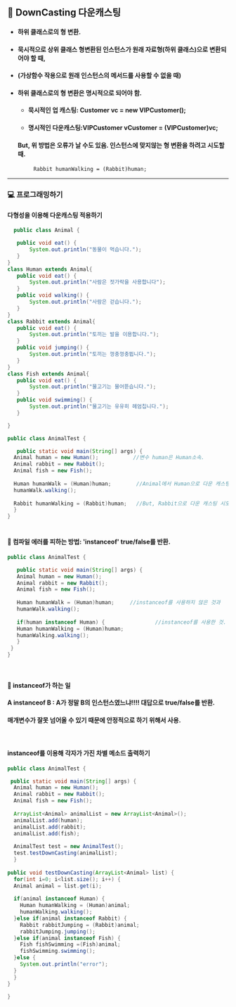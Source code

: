 ## :pushpin: DownCasting 다운캐스팅
 * #### 하위 클래스로의 형 변환.
 * #### 묵시적으로 상위 클래스 형변환된 인스턴스가 원래 자료형(하위 클래스)으로 변환되어야 할 때,
 * #### (가상함수 작용으로 원래 인스턴스의 메서드를 사용할 수 없을 때) 
 * #### 하위 클래스로의 형 변환은 명시적으로 되어야 함.
     * #### 묵시적인 업 캐스팅: Customer vc = new VIPCustomer();
     * #### 명시적인 다운캐스팅:VIPCustomer vCustomer = (VIPCustomer)vc;  
   #### But, 위 방법은 오류가 날 수도 있음. 인스턴스에 맞지않는 형 변환을 하려고 시도할 때. 
            Rabbit humanWalking = (Rabbit)human;
-----------------------------------------------------------------

### :computer: 프로그래밍하기 
#### 다형성을 이용해 다운캐스팅 적용하기
	    
 ```java    
   public class Animal {

	public void eat() {
		System.out.println("동물이 먹습니다.");
	}
}
class Human extends Animal{
	public void eat() {
		System.out.println("사람은 젓가락을 사용합니다");
	}
	public void walking() {
		System.out.println("사람은 걷습니다.");
	}
}
class Rabbit extends Animal{
	public void eat() {
		System.out.println("토끼는 발을 이용합니다.");
	}
	public void jumping() {
		System.out.println("토끼는 껑충껑충뜁니다.");
	}
}
class Fish extends Animal{
	public void eat() {
		System.out.println("물고기는 물어뜯습니다.");
	}
	public void swimming() {
		System.out.println("물고기는 유유히 헤엄칩니다.");
	}

} 
 ```   
  ```java    
public class AnimalTest {

     public static void main(String[] args) {
	Animal human = new Human();           //변수 human은 Human소속.
	Animal rabbit = new Rabbit();
	Animal fish = new Fish();
		
	Human humanWalk = (Human)human;        //Animal에서 Human으로 다운 캐스팅.
	humanWalk.walking();
    
   	Rabbit humanWalking = (Rabbit)human;   //But, Rabbit으로 다운 캐스팅 시도하려고 하면, 빨간색 줄은 안뜨지만 컴파일 에러가 남. 
    }
}
 ```   
 #
#### :triangular_flag_on_post: 컴파일 에러를 피하는 방법:  **'instanceof'** true/false를 반환. 
 ```java    
 public class AnimalTest {

    public static void main(String[] args) {
	Animal human = new Human();                   
	Animal rabbit = new Rabbit();
	Animal fish = new Fish();
		
	Human humanWalk = (Human)human; 	//instanceof를 사용하지 않은 것과 
	humanWalk.walking();
    
    if(human instanceof Human) {              	//instanceof를 사용한 것.
	Human humanWalking = (Human)human;    
	humanWalking.walking();
    }  
  }
}
 ``` 
 
 <br>
 
 #### :triangular_flag_on_post: instanceof가 하는 일
 #### A instanceof B : A가 정말 B의 인스턴스였느냐!!!! 대답으로 true/false를 반환.
 #### 매개변수가 잘못 넘어올 수 있기 때문에 안정적으로 하기 위해서 사용. 
    
 <br> 
     
#### instanceof를 이용해 각자가 가진 차별 메소드 출력하기
  ```java    
public class AnimalTest {

   public static void main(String[] args) {
	Animal human = new Human();                   
	Animal rabbit = new Rabbit();
	Animal fish = new Fish();
		
	ArrayList<Animal> animalList = new ArrayList<Animal>();
	animalList.add(human);
	animalList.add(rabbit);
	animalList.add(fish);
		
	AnimalTest test = new AnimalTest();
	test.testDownCasting(animalList);
	}
    
  public void testDownCasting(ArrayList<Animal> list) {
	for(int i=0; i<list.size(); i++) {
	Animal animal = list.get(i);
			
	if(animal instanceof Human) {
	  Human humanWalking = (Human)animal;
	  humanWalking.walking();
	}else if(animal instanceof Rabbit) {
	  Rabbit rabbitJumping = (Rabbit)animal;
	  rabbitJumping.jumping();
	}else if(animal instanceof Fish) {
	  Fish fishSwimming =(Fish)animal;
	  fishSwimming.swimming();
	}else {
	  System.out.println("error");
	}
    }
 }
  
}
 ``` 
 
